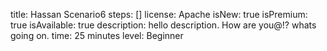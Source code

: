 title: Hassan Scenario6
steps: []
license: Apache
isNew: true
isPremium: true
isAvailable: true
description: hello description. How are you@!? whats going on.
time: 25 minutes
level: Beginner
